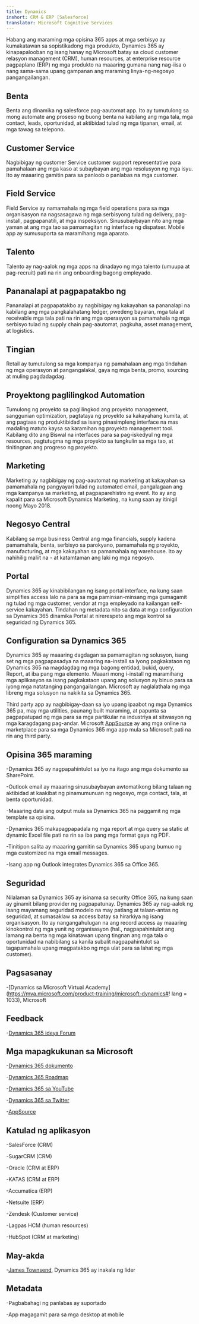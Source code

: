 ```yaml
---
title: Dynamics
inshort: CRM & ERP [Salesforce]
translator: Microsoft Cognitive Services
---
```



Habang ang maraming mga opisina 365 apps at mga serbisyo ay kumakatawan sa sopistikadong mga produkto, Dynamics 365 ay kinapapalooban ng isang hanay ng Microsoft batay sa cloud customer relasyon management (CRM), human resources, at enterprise resource pagpaplano (ERP) ng mga produkto na maaaring gumana nang nag-iisa o nang sama-sama upang gampanan ang maraming linya-ng-negosyo pangangailangan.

Benta
---------

Benta ang dinamika ng salesforce pag-aautomat app.  Ito ay tumutulong sa mong automate ang proseso ng buong benta na kabilang ang mga tala, mga contact, leads, oportunidad, at aktibidad tulad ng mga tipanan, email, at mga tawag sa telepono. 

Customer Service
---------

Nagbibigay ng customer Service customer support representative para pamahalaan ang mga kaso at subaybayan ang mga resolusyon ng mga isyu.  Ito ay maaaring gamitin para sa panloob o panlabas na mga customer. 

Field Service
---------

Field Service ay namamahala ng mga field operations para sa mga organisasyon na nagsasagawa ng mga serbisyong tulad ng delivery, pag-install, pagpapanatili, at mga inspeksiyon.  Sinusubaybayan nito ang mga yaman at ang mga tao sa pamamagitan ng interface ng dispatser.  Mobile app ay sumusuporta sa maramihang mga aparato. 

Talento
---------

Talento ay nag-aalok ng mga apps na dinadayo ng mga talento (umuupa at pag-recruit) pati na rin ang onboarding bagong empleyado. 

Pananalapi at pagpapatakbo ng
---------

Pananalapi at pagpapatakbo ay nagbibigay ng kakayahan sa pananalapi na kabilang ang mga pangkalahatang ledger, pwedeng bayaran, mga tala at receivable mga tala pati na rin ang mga operasyon sa pamamahala ng mga serbisyo tulad ng supply chain pag-aautomat, pagkuha, asset management, at logistics. 

Tingian
---------

Retail ay tumutulong sa mga kompanya ng pamahalaan ang mga tindahan ng mga operasyon at pangangalakal, gaya ng mga benta, promo, sourcing at muling pagdadagdag. 

Proyektong paglilingkod Automation
---------

Tumulong ng proyekto sa paglilingkod ang proyekto management, sanggunian optimization, pagtataya ng proyekto sa kakayahang kumita, at ang pagtaas ng produktibidad sa isang pinasimpleng interface na mas madaling matuto kaysa sa karamihan ng proyekto management tool.  Kabilang dito ang Biswal na interfaces para sa pag-iskedyul ng mga resources, pagtutugma ng mga proyekto sa tungkulin sa mga tao, at tinitingnan ang progreso ng proyekto. 

Marketing
---------

Marketing ay nagbibigay ng pag-aautomat ng marketing at kakayahan sa pamamahala ng pangyayari tulad ng automated email, pangalagaan ang mga kampanya sa marketing, at pagpaparehistro ng event. Ito ay ang kapalit para sa Microsoft Dynamics Marketing, na kung saan ay itinigil noong Mayo 2018.

Negosyo Central
---------

Kabilang sa mga business Central ang mga financials, supply kadena pamamahala, benta, serbisyo sa parokyano, pamamahala ng proyekto, manufacturing, at mga kakayahan sa pamamahala ng warehouse. Ito ay nahihilig maliit na - at katamtaman ang laki ng mga negosyo.

Portal
---------

Dynamics 365 ay kinabibilangan ng isang portal interface, na kung saan simplifies access lalo na para sa mga paminsan-minsang mga gumagamit ng tulad ng mga customer, vendor at mga empleyado na kailangan self-service kakayahan.  Tindahan ng metadata nito sa data at mga configuration sa Dynamics 365 dinamika Portal at nirerespeto ang mga kontrol sa seguridad ng Dynamics 365. 

Configuration sa Dynamics 365
---------

Dynamics 365 ay maaaring dagdagan sa pamamagitan ng solusyon, isang set ng mga pagpapasadya na maaaring na-install sa iyong pagkakataon ng Dynamics 365 na magdagdag ng mga bagong entidad, bukid, query, Report, at iba pang mga elemento.  Maaari mong i-install ng maramihang mga aplikasyon sa isang pagkakataon upang ang solusyon ay binuo para sa iyong mga natatanging pangangailangan. Microsoft ay naglalathala ng mga libreng mga solusyon na nakikita sa Dynamics 365. 

Third party app ay nagbibigay-daan sa iyo upang ipaabot ng mga Dynamics 365 pa, may mga utilities, paunang built maraming, at papunta sa pagpapatupad ng mga para sa mga partikular na industriya at sitwasyon ng mga karagdagang pag-andar. Microsoft [AppSource](https://appsource.microsoft.com/en-US/) ay ang mga online na marketplace para sa mga Dynamics 365 mga app mula sa Microsoft pati na rin ang third party. 


Opisina 365 maraming
---------

-Dynamics 365 ay nagpapahintulot sa iyo na itago ang mga dokumento sa SharePoint.

-Outlook email ay maaaring sinusubaybayan awtomatikong bilang talaan ng aktibidad at kaakibat ng pinamumunuan ng negosyo, mga contact, tala, at benta oportunidad. 

-Maaaring data ang output mula sa Dynamics 365 na paggamit ng mga template sa opisina. 

-Dynamics 365 makapagpapadala ng mga report at mga query sa static at dynamic Excel file pati na rin sa iba pang mga format gaya ng PDF. 

-Tinitipon salita ay maaaring gamitin sa Dynamics 365 upang bumuo ng mga customized na mga email messages. 

-Isang app ng Outlook integrates Dynamics 365 sa Office 365. 


Seguridad
---------

Nilalaman sa Dynamics 365 ay isinama sa security Office 365, na kung saan ay ginamit bilang provider ng pagpapatunay.  Dynamics 365 ay nag-aalok ng isang mayamang seguridad modelo na may patlang at talaan-antas ng seguridad, at sumasaklaw sa access batay sa hirarkiya ng isang organisasyon.  Ito ay nangangahulugan na ang record access ay maaaring kinokontrol ng mga yunit ng organisasyon (hal., nagpapahintulot ang lamang na benta ng mga kinatawan upang tingnan ang mga tala o oportunidad na nabibilang sa kanila subalit nagpapahintulot sa tagapamahala upang magpatakbo ng mga ulat para sa lahat ng mga customer).

Pagsasanay
---------

-[Dynamics sa Microsoft Virtual Academy](https://mva.microsoft.com/product-training/microsoft-dynamics#! lang = 1033), Microsoft

Feedback
---------

-[Dynamics 365 ideya Forum](https://experience.dynamics.com/ideas/list/?forum=1c8854a6-5cdf-4681-bba8-4b6b806fcf7d)

Mga mapagkukunan sa Microsoft
---------

-[Dynamics 365 dokumento](https://docs.microsoft.com/en-us/dynamics365/)

-[Dynamics 365 Roadmap](https://dynamics.microsoft.com/en-us/release/spring-2018-release/#release-notes)

-[Dynamics 365 sa YouTube](https://www.youtube.com/channel/UCJGCg4rB3QSs8y_1FquelBQ)

-[Dynamics 365 sa Twitter](https://twitter.com/MSFTDynamics365)

-[AppSource](https://appsource.microsoft.com/en-US/)

Katulad ng aplikasyon
--------------------

-SalesForce (CRM)

-SugarCRM (CRM)

-Oracle (CRM at ERP)

-KATAS (CRM at ERP)

-Accumatica (ERP)

-Netsuite (ERP)

-Zendesk (Customer service)

-Lagpas HCM (human resources)

-HubSpot (CRM at marketing)

May-akda
---------

-[James Townsend](https://twitter.com/jamestownsend), Dynamics 365 ay inakala ng lider

Metadata
--------

-Pagbabahagi ng panlabas ay suportado

-App magagamit para sa mga desktop at mobile


